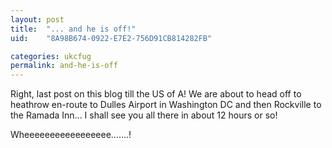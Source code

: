 ```yaml
---
layout: post
title:  "... and he is off!"
uid:	"8A98B674-0922-E7E2-756D91CB814282FB"

categories: ukcfug
permalink: and-he-is-off
---
```

Right, last post on this blog till the US of A! We are about to head off to heathrow en-route to Dulles Airport in Washington DC and then Rockville to the Ramada Inn... I shall see you all there in about 12 hours or so!

Wheeeeeeeeeeeeeeeee.......!